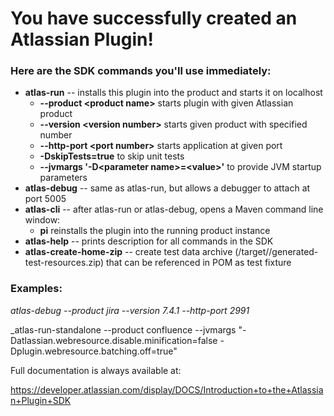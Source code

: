 # You have successfully created an Atlassian Plugin!

### Here are the SDK commands you'll use immediately:

* **atlas-run**   -- installs this plugin into the product and starts it on localhost
  * **--product \<product name\>** starts plugin with given Atlassian product
  * **--version \<version number\>** starts given product with specified number
  * **--http-port \<port number\>** starts application at given port
  * **-DskipTests=true** to skip unit tests
  * **--jvmargs '-D\<parameter name\>=\<value\>'** to provide JVM startup parameters
* **atlas-debug** -- same as atlas-run, but allows a debugger to attach at port 5005
* **atlas-cli**   -- after atlas-run or atlas-debug, opens a Maven command line window:
  * **pi** reinstalls the plugin into the running product instance
* **atlas-help**  -- prints description for all commands in the SDK
* **atlas-create-home-zip** -- create test data archive (/target/<product>/generated-test-resources.zip) that can be referenced in POM as test fixture

### Examples: 

_atlas-debug --product jira --version 7.4.1 --http-port 2991_

_atlas-run-standalone --product confluence --jvmargs "-Datlassian.webresource.disable.minification=false -Dplugin.webresource.batching.off=true"

Full documentation is always available at:

https://developer.atlassian.com/display/DOCS/Introduction+to+the+Atlassian+Plugin+SDK
